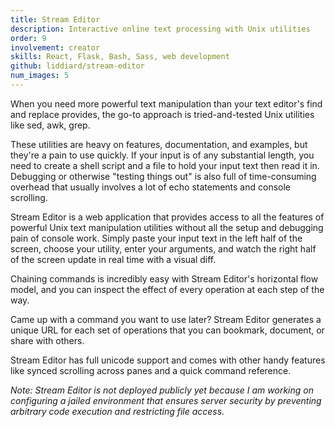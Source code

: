 ```yaml
---
title: Stream Editor
description: Interactive online text processing with Unix utilities
order: 9
involvement: creator
skills: React, Flask, Bash, Sass, web development
github: liddiard/stream-editor
num_images: 5
---
```


When you need more powerful text manipulation than your text editor's find and replace provides, the go-to approach is tried-and-tested Unix utilities like sed, awk, grep. 

These utilities are heavy on features, documentation, and examples, but they're a pain to use quickly. If your input is of any substantial length, you need to create a shell script and a file to hold your input text then read it in. Debugging or otherwise "testing things out" is also full of time-consuming overhead that usually involves a lot of echo statements and console scrolling.

Stream Editor is a web application that provides access to all the features of powerful Unix text manipulation utilities without all the setup and debugging pain of console work. Simply paste your input text in the left half of the screen, choose your utility, enter your arguments, and watch the right half of the screen update in real time with a visual diff.

Chaining commands is incredibly easy with Stream Editor's horizontal flow model, and you can inspect the effect of every operation at each step of the way.

Came up with a command you want to use later? Stream Editor generates a unique URL for each set of operations that you can bookmark, document, or share with others.

Stream Editor has full unicode support and comes with other handy features like synced scrolling across panes and a quick command reference.

*Note: Stream Editor is not deployed publicly yet because I am working on configuring a jailed environment that ensures server security by preventing arbitrary code execution and restricting file access.*